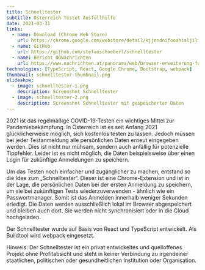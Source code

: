 ```yaml
---
title: Schnelltester
subtitle: Österreich Testet Ausfüllhilfe
date: 2021-03-31
links:
  - name: Download (Chrome Web Store)
    url: https://chrome.google.com/webstore/detail/kjjnndnifooahialjiligenpnkdfkije
  - name: GitHub
    url: https://github.com/stefanschoeberl/schnelltester
  - name: Bericht OÖNachrichten
    url: https://www.nachrichten.at/panorama/web/browser-erweiterung-fuer-schnellere-anmeldung-zu-corona-tests;art122,3405394
technologies: [TypeScript, React, Google Chrome, Bootstrap, webpack]
thumbnail: schnelltester-thumbnail.png
slideshow:
  - image: schnelltester-1.png 
    description: Screenshot Schnelltester
  - image: schnelltester-2.png
    description: Screenshot Schnelltester mit gespeicherten Daten
---
```


2021 ist das regelmäßige COVID-19-Testen ein wichtiges Mittel zur Pandemiebekämpfung. In Österreich ist es seit Anfang 2021 glücklicherweise möglich, sich kostenlos testen zu lassen. Jedoch müssen bei jeder Testanmeldung alle persönlichen Daten erneut eingegeben werden. Dies ist nicht nur mühsam, sondern auch anfällig für potenzielle Tippfehler. Leider ist es nicht möglich, die Daten beispielsweise über einen Login für zukünftige Anmeldungen zu speichern.

Um das Testen noch einfacher und zugänglicher zu machen, entstand so die Idee zum „Schnelltester“. Dieser ist eine Chrome-Extension und ist in der Lage, die persönlichen Daten bei der ersten Anmeldung zu speichern, um sie bei zukünftigen Tests wiederzuverwenden - ähnlich wie ein Passwortmanager. Somit ist das Anmelden innerhalb weniger Sekunden erledigt. Die Daten werden ausschließlich lokal im Browser abgespeichert und bleiben auch dort. Sie werden nicht synchronisiert oder in die Cloud hochgeladen.

Der Schnelltester wurde auf Basis von React und TypeScript entwickelt. Als Buildtool wird webpack eingesetzt.

Hinweis: Der Schnelltester ist ein privat entwickeltes und quelloffenes Projekt ohne Profitabsicht und steht in keiner Verbindung zu irgendeiner staatlichen, politischen oder gesundheitlichen Institution oder Organisation.